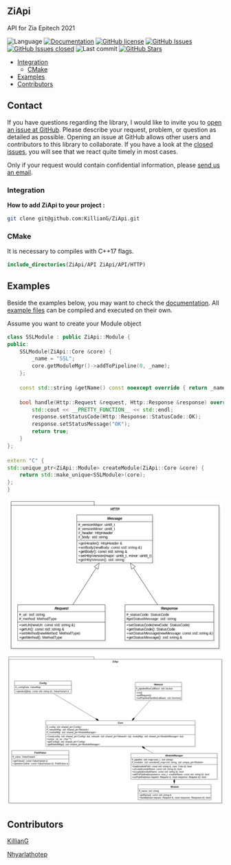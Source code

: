 ## ZiApi

API for Zia Epitech 2021

![Language](https://img.shields.io/github/languages/top/KillianG/ZiApi.svg?style=flat)
[![Documentation](https://img.shields.io/badge/docs-doxygen-blue.svg?style=flat)](https://killiang.github.io/)
[![GitHub license](https://img.shields.io/badge/license-MIT-blue.svg?style=flat)](https://github.com/KillianG/ZiApi/blob/master/LICENSE)
[![GitHub Issues](https://img.shields.io/github/issues/KillianG/ZiApi.svg?style=flat)](https://github.com/KillianG/ZiApi/issues)
[![GitHub Issues closed](https://img.shields.io/github/issues-closed-raw/KillianG/ZiApi.svg?style=flat)](https://github.com/KillianG/ZiApi/issues?utf8=%E2%9C%93&q=is%3Aissue+is%3Aclosed)
![Last commit](https://img.shields.io/github/last-commit/KillianG/ZiApi.svg?style=flat)
[![GitHub Stars](https://img.shields.io/github/stars/KillianG/ZiApi.svg?style=social)](https://github.com/KillianG/ZiApi)

- [Integration](#integration)
  - [CMake](#cmake)
- [Examples](#examples)  
- [Contributors](#Contributors)

## Contact
If you have questions regarding the library, I would like to invite you to [open an issue at GitHub](https://github.com/KillianG/ZiApi/issues/new). Please describe your request, problem, or question as detailed as possible. Opening an issue at GitHub allows other users and contributors to this library to collaborate. If you have a look at the [closed issues](https://github.com/KillianG/ZiApi/issues?q=is%3Aissue+is%3Aclosed), you will see that we react quite timely in most cases.

Only if your request would contain confidential information, please [send us an email](mailto:nathan@lebon.epitech.eu).

### Integration
**How to add ZiApi to your project :**
```bash
git clone git@github.com:KillianG/ZiApi.git
```
### CMake
It is necessary to compiles with  C++17 flags.
```cmake
include_directories(ZiApi/API ZiApi/API/HTTP)
```

## Examples

Beside the examples below, you may want to check the [documentation](https://killiang.github.io/). 
All [example files](https://github.com/KillianG/ZiApi/tree/master/examples) can be compiled and executed on their own.

Assume you want to create your Module object

```c++
class SSLModule : public ZiApi::Module {
public:
    SSLModule(ZiApi::Core &core) {
        _name = "SSL";
        core.getModuleMgr()->addToPipeline(0, _name);                       //Add the module to the processing list
    };

    const std::string &getName() const noexcept override { return _name; }

    bool handle(Http::Request &request, Http::Response &response) override {
        std::cout << __PRETTY_FUNCTION__ << std::endl;                      //virtual bool SSLModule::handle(Http::Request&, Http::Response&)
        response.setStatusCode(Http::Response::StatusCode::OK);
        response.setStatusMessage("OK");
        return true;
    }
};

extern "C" {
std::unique_ptr<ZiApi::Module> createModule(ZiApi::Core &core) {
    return std::make_unique<SSLModule>(core);                               //Gives the Core to the module if needed
};
}
```







​![](./docs/Http_namespace.png)
![](./docs/ZiApi_namespace.png)

## Contributors
[KillianG](https://github.com/KillianG)

[Nhyarlathotep](https://github.com/nhyarlathotep)